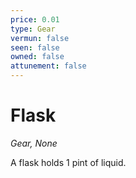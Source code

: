 ```yaml
---
price: 0.01
type: Gear
vermun: false
seen: false
owned: false
attunement: false
---
```

# Flask

*Gear, None*

A flask holds 1 pint of liquid.